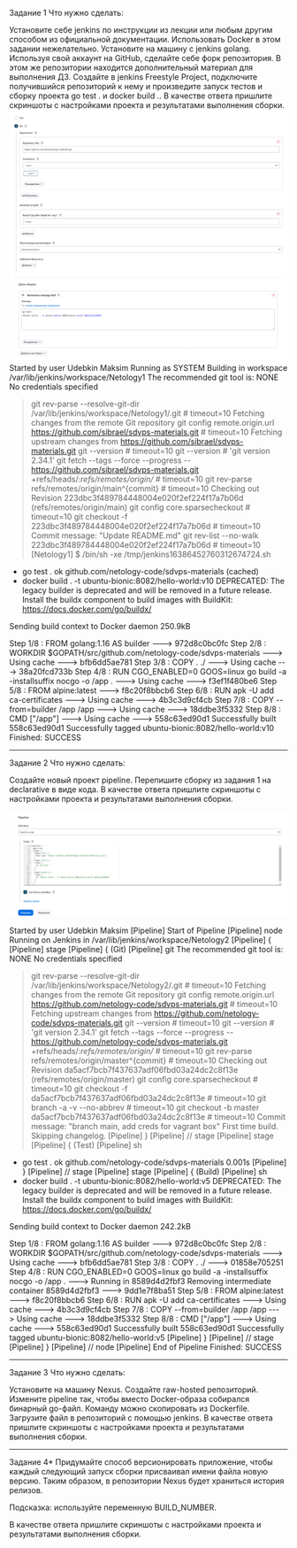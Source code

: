 Задание 1
Что нужно сделать:

Установите себе jenkins по инструкции из лекции или любым другим способом из официальной документации. Использовать Docker в этом задании нежелательно.
Установите на машину с jenkins golang.
Используя свой аккаунт на GitHub, сделайте себе форк репозитория. В этом же репозитории находится дополнительный материал для выполнения ДЗ.
Создайте в jenkins Freestyle Project, подключите получившийся репозиторий к нему и произведите запуск тестов и сборку проекта go test . и docker build ..
В качестве ответа пришлите скриншоты с настройками проекта и результатами выполнения сборки.
![Image alt](https://github.com/sibrael/git/blob/d00b3d5156d41b7f59a8bf5acce3a9b5cb29405f/1.1.png)
![Image alt](https://github.com/sibrael/git/blob/d00b3d5156d41b7f59a8bf5acce3a9b5cb29405f/1.2.png)
Started by user Udebkin Maksim
Running as SYSTEM
Building in workspace /var/lib/jenkins/workspace/Netology1
The recommended git tool is: NONE
No credentials specified
 > git rev-parse --resolve-git-dir /var/lib/jenkins/workspace/Netology1/.git # timeout=10
Fetching changes from the remote Git repository
 > git config remote.origin.url https://github.com/sibrael/sdvps-materials.git # timeout=10
Fetching upstream changes from https://github.com/sibrael/sdvps-materials.git
 > git --version # timeout=10
 > git --version # 'git version 2.34.1'
 > git fetch --tags --force --progress -- https://github.com/sibrael/sdvps-materials.git +refs/heads/*:refs/remotes/origin/* # timeout=10
 > git rev-parse refs/remotes/origin/main^{commit} # timeout=10
Checking out Revision 223dbc3f489784448004e020f2ef224f17a7b06d (refs/remotes/origin/main)
 > git config core.sparsecheckout # timeout=10
 > git checkout -f 223dbc3f489784448004e020f2ef224f17a7b06d # timeout=10
Commit message: "Update README.md"
 > git rev-list --no-walk 223dbc3f489784448004e020f2ef224f17a7b06d # timeout=10
[Netology1] $ /bin/sh -xe /tmp/jenkins16386452760312674724.sh
+ go test .
ok  	github.com/netology-code/sdvps-materials	(cached)
+ docker build . -t ubuntu-bionic:8082/hello-world:v10
DEPRECATED: The legacy builder is deprecated and will be removed in a future release.
            Install the buildx component to build images with BuildKit:
            https://docs.docker.com/go/buildx/

Sending build context to Docker daemon  250.9kB

Step 1/8 : FROM golang:1.16 AS builder
 ---> 972d8c0bc0fc
Step 2/8 : WORKDIR $GOPATH/src/github.com/netology-code/sdvps-materials
 ---> Using cache
 ---> bfb6dd5ae781
Step 3/8 : COPY . ./
 ---> Using cache
 ---> 38a20fcd733b
Step 4/8 : RUN CGO_ENABLED=0 GOOS=linux go build -a -installsuffix nocgo -o /app .
 ---> Using cache
 ---> f3ef1f480be6
Step 5/8 : FROM alpine:latest
 ---> f8c20f8bbcb6
Step 6/8 : RUN apk -U add ca-certificates
 ---> Using cache
 ---> 4b3c3d9cf4cb
Step 7/8 : COPY --from=builder /app /app
 ---> Using cache
 ---> 18ddbe3f5332
Step 8/8 : CMD ["/app"]
 ---> Using cache
 ---> 558c63ed90d1
Successfully built 558c63ed90d1
Successfully tagged ubuntu-bionic:8082/hello-world:v10
Finished: SUCCESS



---
Задание 2
Что нужно сделать:

Создайте новый проект pipeline.
Перепишите сборку из задания 1 на declarative в виде кода.
В качестве ответа пришлите скриншоты с настройками проекта и результатами выполнения сборки.

![Image alt](https://github.com/sibrael/git/blob/d00b3d5156d41b7f59a8bf5acce3a9b5cb29405f/2.png)

Started by user Udebkin Maksim
[Pipeline] Start of Pipeline
[Pipeline] node
Running on Jenkins in /var/lib/jenkins/workspace/Netology2
[Pipeline] {
[Pipeline] stage
[Pipeline] { (Git)
[Pipeline] git
The recommended git tool is: NONE
No credentials specified
 > git rev-parse --resolve-git-dir /var/lib/jenkins/workspace/Netology2/.git # timeout=10
Fetching changes from the remote Git repository
 > git config remote.origin.url https://github.com/netology-code/sdvps-materials.git # timeout=10
Fetching upstream changes from https://github.com/netology-code/sdvps-materials.git
 > git --version # timeout=10
 > git --version # 'git version 2.34.1'
 > git fetch --tags --force --progress -- https://github.com/netology-code/sdvps-materials.git +refs/heads/*:refs/remotes/origin/* # timeout=10
 > git rev-parse refs/remotes/origin/master^{commit} # timeout=10
Checking out Revision da5acf7bcb7f437637adf06fbd03a24dc2c8f13e (refs/remotes/origin/master)
 > git config core.sparsecheckout # timeout=10
 > git checkout -f da5acf7bcb7f437637adf06fbd03a24dc2c8f13e # timeout=10
 > git branch -a -v --no-abbrev # timeout=10
 > git checkout -b master da5acf7bcb7f437637adf06fbd03a24dc2c8f13e # timeout=10
Commit message: "branch main, add creds for vagrant box"
First time build. Skipping changelog.
[Pipeline] }
[Pipeline] // stage
[Pipeline] stage
[Pipeline] { (Test)
[Pipeline] sh
+ go test .
ok  	github.com/netology-code/sdvps-materials	0.001s
[Pipeline] }
[Pipeline] // stage
[Pipeline] stage
[Pipeline] { (Build)
[Pipeline] sh
+ docker build . -t ubuntu-bionic:8082/hello-world:v5
DEPRECATED: The legacy builder is deprecated and will be removed in a future release.
            Install the buildx component to build images with BuildKit:
            https://docs.docker.com/go/buildx/

Sending build context to Docker daemon  242.2kB

Step 1/8 : FROM golang:1.16 AS builder
 ---> 972d8c0bc0fc
Step 2/8 : WORKDIR $GOPATH/src/github.com/netology-code/sdvps-materials
 ---> Using cache
 ---> bfb6dd5ae781
Step 3/8 : COPY . ./
 ---> 01858e705251
Step 4/8 : RUN CGO_ENABLED=0 GOOS=linux go build -a -installsuffix nocgo -o /app .
 ---> Running in 8589d4d2fbf3
Removing intermediate container 8589d4d2fbf3
 ---> 9dd1e7f8ba51
Step 5/8 : FROM alpine:latest
 ---> f8c20f8bbcb6
Step 6/8 : RUN apk -U add ca-certificates
 ---> Using cache
 ---> 4b3c3d9cf4cb
Step 7/8 : COPY --from=builder /app /app
 ---> Using cache
 ---> 18ddbe3f5332
Step 8/8 : CMD ["/app"]
 ---> Using cache
 ---> 558c63ed90d1
Successfully built 558c63ed90d1
Successfully tagged ubuntu-bionic:8082/hello-world:v5
[Pipeline] }
[Pipeline] // stage
[Pipeline] }
[Pipeline] // node
[Pipeline] End of Pipeline
Finished: SUCCESS

---
Задание 3
Что нужно сделать:

Установите на машину Nexus.
Создайте raw-hosted репозиторий.
Измените pipeline так, чтобы вместо Docker-образа собирался бинарный go-файл. Команду можно скопировать из Dockerfile.
Загрузите файл в репозиторий с помощью jenkins.
В качестве ответа пришлите скриншоты с настройками проекта и результатами выполнения сборки.

---
Задание 4*
Придумайте способ версионировать приложение, чтобы каждый следующий запуск сборки присваивал имени файла новую версию. Таким образом, в репозитории Nexus будет храниться история релизов.

Подсказка: используйте переменную BUILD_NUMBER.

В качестве ответа пришлите скриншоты с настройками проекта и результатами выполнения сборки.
